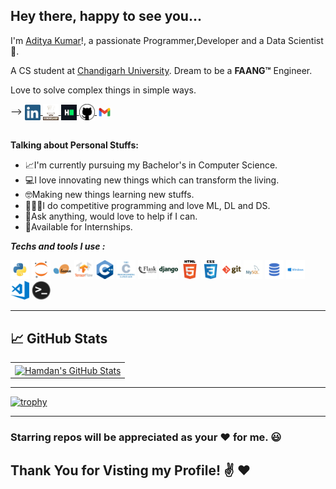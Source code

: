 ## Hey there, happy to see you... 

I'm [Aditya Kumar](https://www.linkedin.com/in/aditya-kumar-87886119b)!, a passionate Programmer,Developer and a Data Scientist🚀.
<!-- Thankful to [Coding Blocks](http://codingblocks.com/). <br> -->
A CS student at [Chandigarh University](https://www.cuchd.in/). Dream to be a <b>FAANG™️</b> Engineer.<br>
<!-- Competitive coder [@KIIT_ACM](https://www.linkedin.com/in/kiit-acm-4514351ba/). -->
Love to solve complex things in simple ways.

<!--   <img align="left" alt="GIF" src="https://github.com/Adi3011/Adi3011/blob/main/hi%20.gif" width="230px" />
<!--   <img align="right" src="https://github-readme-stats.vercel.app/api/top-langs/?username=Jai&theme=dark&show_icons=true"> --> -->


<a href="https://www.linkedin.com/in/aditya-kumar-87886119b">
  <img align="center" alt="Aditya's LinkedIN" width="25px" src="Assets/linkedin.png" />
</a>


<a href="https://www.codechef.com/users/aditya_1207_">
  <img align="center" alt="Aditya's Codechef" width="25px" src="Assets/codechef.png" />
</a>
<a href="https://www.hackerrank.com/aditya1207khare">
  <img align="center" alt="Aditya's Hackerrank" width="25px" src="Assets/hackerrank.png" />
</a>
<a href="https://github.com/Adi3011">
  <img align="center" alt="Aditya's Github" width="25px" src="Assets/github.png" />
</a>
<a href="mailto:aditya1207khare@gmail.com?subject=Hey%20Aditya,%20From%20Github">
  <img align="center" alt="Aditya's Gmail" width="25px" src="Assets/gmail.png" />
</a>
<br><br>


**Talking about Personal Stuffs:**

- 📈I'm currently pursuing my Bachelor's in Computer Science.
- 💻I love innovating new things which can transform the living.
- 🤓Making new things learning new stuffs.
- 👨🏻‍💻I do competitive programming and love ML, DL and DS.
- 🤝Ask anything, would love to help if I can.
- 🏢Available for Internships.


***Techs and tools I use :***

<code><img height="30" src="https://raw.githubusercontent.com/github/explore/80688e429a7d4ef2fca1e82350fe8e3517d3494d/topics/python/python.png"></code>
<code><img height="30" src="https://raw.githubusercontent.com/github/explore/80688e429a7d4ef2fca1e82350fe8e3517d3494d/topics/jupyter-notebook/jupyter-notebook.png"></code>
<code><img height="30" src="https://raw.githubusercontent.com/github/explore/80688e429a7d4ef2fca1e82350fe8e3517d3494d/topics/scikit-learn/scikit-learn.png"></code>
<code><img height="30" src="https://raw.githubusercontent.com/github/explore/80688e429a7d4ef2fca1e82350fe8e3517d3494d/topics/tensorflow/tensorflow.png"></code>
<code><img height="30" src="https://raw.githubusercontent.com/github/explore/80688e429a7d4ef2fca1e82350fe8e3517d3494d/topics/cpp/cpp.png"></code>
<code><img height="30" src="https://raw.githubusercontent.com/github/explore/80688e429a7d4ef2fca1e82350fe8e3517d3494d/topics/c/c.png"></code>
<code><img height="30" src="https://raw.githubusercontent.com/github/explore/80688e429a7d4ef2fca1e82350fe8e3517d3494d/topics/flask/flask.png"></code>
<code><img height="30" src="https://raw.githubusercontent.com/github/explore/80688e429a7d4ef2fca1e82350fe8e3517d3494d/topics/django/django.png"></code>
<code><img height="30" src="https://raw.githubusercontent.com/github/explore/80688e429a7d4ef2fca1e82350fe8e3517d3494d/topics/html/html.png"></code>
<code><img height="30" src="https://raw.githubusercontent.com/github/explore/80688e429a7d4ef2fca1e82350fe8e3517d3494d/topics/css/css.png"></code>
<code><img height="30" src="https://raw.githubusercontent.com/github/explore/80688e429a7d4ef2fca1e82350fe8e3517d3494d/topics/git/git.png"></code>
<code><img height="30" src="https://raw.githubusercontent.com/github/explore/80688e429a7d4ef2fca1e82350fe8e3517d3494d/topics/mysql/mysql.png"></code>
<code><img height="30" src="https://raw.githubusercontent.com/github/explore/80688e429a7d4ef2fca1e82350fe8e3517d3494d/topics/sql/sql.png"></code>
<code><img height="30" src="https://raw.githubusercontent.com/github/explore/80688e429a7d4ef2fca1e82350fe8e3517d3494d/topics/windows/windows.png"></code>
<code><img height="30" src="https://raw.githubusercontent.com/github/explore/80688e429a7d4ef2fca1e82350fe8e3517d3494d/topics/visual-studio-code/visual-studio-code.png"></code>
<code><img height="30" src="https://raw.githubusercontent.com/github/explore/80688e429a7d4ef2fca1e82350fe8e3517d3494d/topics/terminal/terminal.png"></code>
<hr>

## &#x1f4c8; GitHub Stats
<table>
  <tr>
    <td>
      <a href="https://github.com/Adi3011/Adi3011"> 
        <img align="center" src="https://github-readme-stats.vercel.app/api?username=Adi3011&show_icons=true&line_height=27&count_private=true&title_color=ffffff&text_color=c9cacc&icon_color=2bbc8a&bg_color=1d1f21" alt="Hamdan's GitHub Stats" width="400" />
      </a>
     </td>
  </tr>
</table>
<hr>

[![trophy](https://github-profile-trophy.vercel.app/?username=Adi3011)](https://github.com/ryo-ma/github-profile-trophy)
<hr>

<h3>Starring repos will be appreciated as your ❤️ for me. 😃 </h3>

<h2> Thank You for Visting my Profile! ✌ ❤ </h2>
